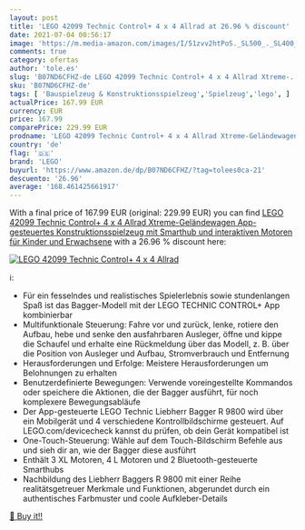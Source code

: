 ```yaml
---
layout: post
title: 'LEGO 42099 Technic Control+ 4 x 4 Allrad at 26.96 % discount'
date: 2021-07-04 00:56:17
image: 'https://m.media-amazon.com/images/I/51zvv2htPoS._SL500_._SL400_.jpg'
comments: true
category: ofertas
author: 'tole.es'
slug: 'B07ND6CFHZ-de LEGO 42099 Technic Control+ 4 x 4 Allrad Xtreme-...'
sku: 'B07ND6CFHZ-de'
tags: [ 'Bauspielzeug & Konstruktionsspielzeug','Spielzeug','lego', ]
actualPrice: 167.99 EUR
currency: EUR
price: 167.99
comparePrice: 229.99 EUR
prodname: 'LEGO 42099 Technic Control+ 4 x 4 Allrad Xtreme-Geländewagen  App-gesteuertes Konstruktionsspielzeug mit Smarthub und interaktiven Motoren für Kinder und Erwachsene'
country: 'de'
flag: '🇩🇪'
brand: 'LEGO'
buyurl: 'https://www.amazon.de/dp/B07ND6CFHZ/?tag=tolees0ca-21'
descuento: '26.96'
average: '168.461425661917'
---
```


With a final price of 167.99 EUR (original: 229.99 EUR) you can find [LEGO 42099 Technic Control+ 4 x 4 Allrad Xtreme-Geländewagen  App-gesteuertes Konstruktionsspielzeug mit Smarthub und interaktiven Motoren für Kinder und Erwachsene](https://www.amazon.de/dp/B07ND6CFHZ/?tag=tolees0ca-21) with a  26.96 % discount here:

[![LEGO 42099 Technic Control+ 4 x 4 Allrad](https://m.media-amazon.com/images/I/51zvv2htPoS._SL500_._SL400_.jpg)](https://www.amazon.de/dp/B07ND6CFHZ/?tag=tolees0ca-21)

ℹ️:

- Für ein fesselndes und realistisches Spielerlebnis sowie stundenlangen Spaß ist das Bagger-Modell mit der LEGO TECHNIC CONTROL+ App kombinierbar
- Multifunktionale Steuerung: Fahre vor und zurück, lenke, rotiere den Aufbau, hebe und senke den ausfahrbaren Ausleger, öffne und kippe die Schaufel und erhalte eine Rückmeldung über das Modell, z. B. über die Position von Ausleger und Aufbau, Stromverbrauch und Entfernung
- Herausforderungen und Erfolge: Meistere Herausforderungen um Belohnungen zu erhalten
- Benutzerdefinierte Bewegungen: Verwende voreingestellte Kommandos oder speichere die Aktionen, die der Bagger ausführt, für noch komplexere Bewegungsabläufe
- Der App-gesteuerte LEGO Technic Liebherr Bagger R 9800 wird über ein Mobilgerät und 4 verschiedene Kontrollbildschirme gesteuert. Auf LEGO.com/devicecheck kannst du prüfen, ob dein Gerät kompatibel ist
- One-Touch-Steuerung: Wähle auf dem Touch-Bildschirm Befehle aus und sieh dir an, wie der Bagger diese ausführt
- Enthält 3 XL Motoren, 4 L Motoren und 2 Bluetooth-gesteuerte Smarthubs
- Nachbildung des Liebherr Baggers R 9800 mit einer Reihe realitätsgetreuer Merkmale und Funktionen, abgerundet durch ein authentisches Farbmuster und coole Aufkleber-Details

[🛒 Buy it!!](https://www.amazon.de/dp/B07ND6CFHZ/?tag=tolees0ca-21)
